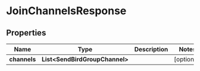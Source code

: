 

# JoinChannelsResponse


## Properties

| Name | Type | Description | Notes |
|------------ | ------------- | ------------- | -------------|
|**channels** | **List&lt;SendBirdGroupChannel&gt;** |  |  [optional] |



